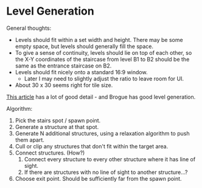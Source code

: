 # Level Generation

General thoughts:

- Levels should fit within a set width and height. There may be some empty
  space, but levels should generally fill the space.
- To give a sense of continuity, levels should lie on top of each other, so the
  X-Y coordinates of the staircase from level B1 to B2 should be the same as the
  entrance staircase on B2.
- Levels should fit nicely onto a standard 16:9 window.
  - Later I may need to slightly adjust the ratio to leave room for UI.
- About 30 x 30 seems right for tile size.

[This article][1] has a lot of good detail - and Brogue has good level
generation.

[1]: https://www.rockpapershotgun.com/how-do-roguelikes-generate-levels

Algorithm:

1. Pick the stairs spot / spawn point.
2. Generate a structure at that spot.
3. Generate N additional structures, using a relaxation algorithm to push them
   apart.
4. Cull or clip any structures that don't fit within the target area.
5. Connect structures. (How?)
   1. Connect every structure to every other structure where it has line of
      sight.
   2. If there are structures with no line of sight to another structure...?
6. Choose exit point. Should be sufficiently far from the spawn point.
